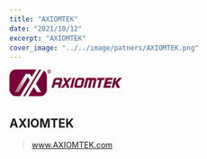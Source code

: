 ```yaml
---
title: "AXIOMTEK"
date: "2021/10/12"
excerpt: "AXIOMTEK"
cover_image: "../../image/patners/AXIOMTEK.png"
---
```


<img src='../../image/partners/AXIOMTEK.png' />

## AXIOMTEK

> www.AXIOMTEK.com
